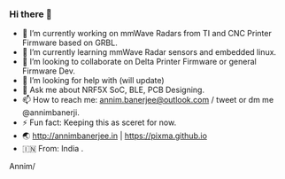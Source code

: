 ### Hi there 👋

- 🔭 I’m currently working on mmWave Radars from TI and CNC Printer Firmware based on GRBL.
- 🌱 I’m currently learning mmWave Radar sensors and embedded linux.
- 👯 I’m looking to collaborate on Delta Printer Firmware or general Firmware Dev.
- 🤔 I’m looking for help with (will update)
- 💬 Ask me about NRF5X SoC, BLE, PCB Designing.
- 📫 How to reach me: annim.banerjee@outlook.com / tweet or dm me @annimbanerji.
- ⚡ Fun fact: Keeping this as sceret for now.
- 🌏 http://annimbanerjee.in | https://pixma.github.io
- 🇮🇳 From: India .


Annim/
